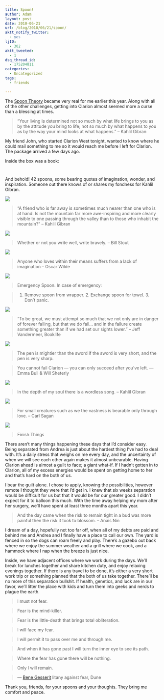 ```yaml
---
title: Spoon!
author: Adam
layout: post
date: 2010-06-21
url: /blog/2010/06/21/spoon/
aktt_notify_twitter:
  - yes
ljID:
  - 302
aktt_tweeted:
  - 1
dsq_thread_id:
  - 175204811
categories:
  - Uncategorized
tags:
  - friends

---
```

The [Spoon Theory][1] became very real for me earlier this year. Along with all of the other challenges, getting into Clarion almost seemed more a curse than a blessing at times.

> <div id="_mcePaste">
>   “Your living is determined not so much by what life brings to you as by the attitude you bring to life; not so much by what happens to you as by the way your mind looks at what happens.” &#8211; Kahlil Gibran
> </div>

<div id="_mcePaste">
  My friend John, who started Clarion West tonight, wanted to know where he could mail something to me so it would reach me before I left for Clarion. The package arrived a few days ago.
</div>

Inside the box was a book:
  
[<img src="http://farm5.static.flickr.com/4072/4719665374_0947d7a66b.jpg" border="0" alt="" />][2]

[<img src="http://farm5.static.flickr.com/4016/4719017377_05f7d10357.jpg" border="0" alt="" />][3]

And behold! 42 spoons, some bearing quotes of imagination, wonder, and inspiration. Someone out there knows of or shares my fondness for Kahlil Gibran.

![][4]

<img src="http://farm5.static.flickr.com/4023/4719010951_194256e3d3_m.jpg" alt="" align="right" />

> “A friend who is far away is sometimes much nearer than one who is at hand. Is not the mountain far more awe-inspiring and more clearly visible to one passing through the valley than to those who inhabit the mountain?” &#8211; Kahlil Gibran

![][5]

> Whether or not you write well, write bravely. &#8211; Bill Stout

![][6]

> Anyone who loves within their means suffers from a lack of imagination &#8211; Oscar Wilde

![][7]

> Emergency Spoon. In case of emergency:
  
> 1. Remove spoon from wrapper. 2. Exchange spoon for towel. 3. Don&#8217;t panic.

![][8]

> “To be great, we must attempt so much that we not only are in danger of forever failing, but that we do fail&#8230; and in the failure create something greater than if we had set our sights lower.” &#8211; Jeff Vandermeer, Booklife

![][9]

> The pen is mightier than the sword if the sword is very short, and the pen is very sharp.

<img src="http://farm5.static.flickr.com/4053/4719015809_70d769110a_m.jpg" alt="" align="left" />

> You cannot fail Clarion &#8212; you can only succeed after you&#8217;ve left. &#8212; Emma Bull & Will Sheterly

![][10]

> In the depth of my soul there is a wordless song. &#8211; Kahlil Gibran

![][11]

> For small creatures such as we the vastness is bearable only through love. &#8211; Carl Sagan

![][12]

> Finish Things

There aren&#8217;t many things happening these days that I&#8217;d consider easy. Being separated from Andrea is just about the hardest thing I&#8217;ve had to deal with. It&#8217;s a daily stress that weighs on me every day, and the uncertainty of when we will see each other again makes it almost unbearable. Having Clarion ahead is almost a guilt to face; a giant what-if. If I hadn&#8217;t gotten in to Clarion, all of my excess energies would be spent on getting home to her and that&#8217;s hard on the both of us. 

I bear the guilt alone. I chose to apply, knowing the possibilities, however remote I thought they were that I&#8217;d get in. I knew that six weeks separation would be difficult for us but that it would be for our greater good. I didn&#8217;t expect for it to balloon this much. With the time away helping my mom after her surgery, we&#8217;ll have spent at least three months apart this year.

> And the day came when the risk to remain tight in a bud was more painful then the risk it took to blossom. &#8211; Anais Nin

I dream of a day, hopefully not too far off, when all of my debts are paid and behind me and Andrea and I finally have a place to call our own. The yard is fenced in so the dogs can roam freely and play. There&#8217;s a gazebo out back where we enjoy the summer weather and a grill where we cook, and a hammock where I nap when the breeze is just nice. 

Inside, we have adjacent offices where we work during the days. We&#8217;ll break for lunches together and share kitchen duty, and enjoy relaxing evenings together. If there is any travel to be done, it&#8217;s either a very short work trip or something planned that the both of us take together. There&#8217;ll be no more of this separation bullshit. If health, genetics, and luck are in our favor, we&#8217;ll litter the place with kids and turn them into geeks and nerds to plague the earth.

> I must not fear.
  
> Fear is the mind-killer.
  
> Fear is the little-death that brings total obliteration.
  
> I will face my fear.
  
> I will permit it to pass over me and through me.
  
> And when it has gone past I will turn the inner eye to see its path.
  
> Where the fear has gone there will be nothing.
  
> Only I will remain.
  
> &#8212; [Bene Gesserit][13] litany against fear, Dune

Thank you, friends, for your spoons and your thoughts. They bring me comfort and peace.

 [1]: http://www.butyoudontlooksick.com/articles/personal-essays/the-spoon-theory-written-by-christine-miserandino/
 [2]: http://www.flickr.com/photos/stonetable/4719665374/in/set-72157624196159273
 [3]: http://www.flickr.com/photos/stonetable/4719017377/in/set-72157624196159273
 [4]: http://farm5.static.flickr.com/4065/4719010305_4e45baa4bc.jpg
 [5]: http://farm5.static.flickr.com/4029/4719013097_7e8414b47f.jpg
 [6]: http://farm5.static.flickr.com/4014/4719013643_4c906900d2.jpg
 [7]: http://farm5.static.flickr.com/4056/4719013917_d858d28be8.jpg
 [8]: http://farm5.static.flickr.com/4029/4719663024_3c6e1b228a.jpg
 [9]: http://farm5.static.flickr.com/4055/4719663658_eddea3c9b4.jpg
 [10]: http://farm5.static.flickr.com/4057/4719664646_e0abc11277.jpg
 [11]: http://farm5.static.flickr.com/4016/4719664942_b327922314.jpg
 [12]: http://farm5.static.flickr.com/4015/4719666334_7e609667b6.jpg
 [13]: http://en.wikipedia.org/wiki/Bene_Gesserit